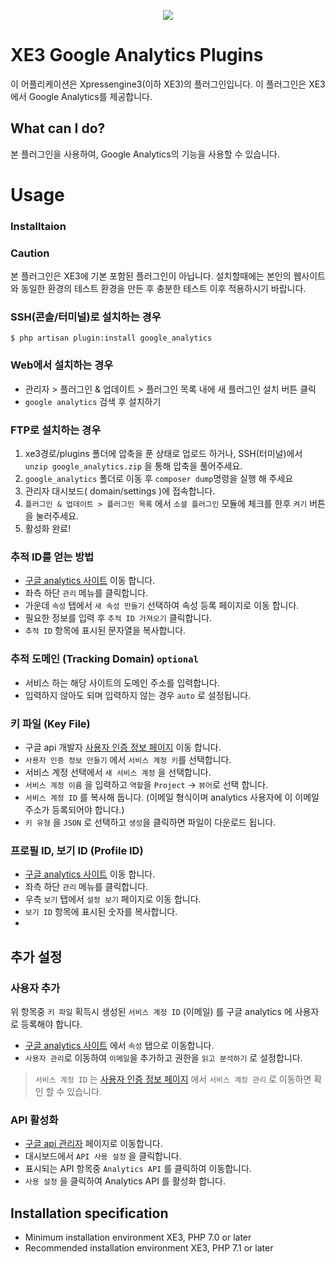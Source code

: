 <p align="center"> 
  <img src="https://raw.githubusercontent.com/xpressengine/plugin-google_analytics/master/icon.png">
 </p>

# XE3 Google Analytics Plugins
이 어플리케이션은 Xpressengine3(이하 XE3)의 플러그인입니다.
이 플러그인은 XE3에서 Google Analytics를 제공합니다.

## What can I do?

본 플러그인을 사용하여, Google Analytics의 기능을 사용할 수 있습니다.

# Usage


### Installtaion

### Caution
본 플러그인은 XE3에 기본 포함된 플러그인이 아닙니다.
설치할때에는 본인의 웹사이트와 동일한 환경의 테스트 환경을 만든 후 충분한 테스트 이후 적용하시기 바랍니다.

### SSH(콘솔/터미널)로 설치하는 경우 
```
$ php artisan plugin:install google_analytics
```

### Web에서 설치하는 경우

-   관리자 > 플러그인 & 업데이트 > 플러그인 목록 내에 새 플러그인 설치 버튼 클릭
-   ``google analytics``  검색 후 설치하기

### FTP로 설치하는 경우
1. xe3경로/plugins 폴더에 압축을 푼 상태로 업로드 하거나,
   SSH(터미널)에서 ``unzip google_analytics.zip`` 을 통해 압축을 풀어주세요.
2. ``google_analytics`` 폴더로 이동 후 ``composer dump``명령을 실행 해 주세요
3. 관리자 대시보드( domain/settings )에 접속합니다.
4. ``플러그인 & 업데이트 > 플러그인 목록`` 에서 ``소셜 플러그인`` 모듈에 체크를 한후 ``켜기`` 버튼을 눌러주세요.
5. 활성화 완료!


### 추적 ID를 얻는 방법
-   [구글 analytics 사이트](https://www.google.com/analytics/web/)  이동 합니다.
-   좌측 하단  `관리`  메뉴를 클릭합니다.
-   가운데  `속성`  탭에서  `새 속성 만들기`  선택하여 속성 등록 페이지로 이동 합니다.
-   필요한 정보를 입력 후  `추적 ID 가져오기`  클릭합니다.
-   `추적 ID`  항목에 표시된 문자열을 복사합니다.


### 추적 도메인 (Tracking Domain)  ``optional``

-   서비스 하는 해당 사이트의 도메인 주소를 입력합니다.
-   입력하지 않아도 되며 입력하지 않는 경우  `auto`  로 설정됩니다.

### 키 파일 (Key File)

-   구글 api 개발자  [사용자 인증 정보 페이지](https://console.developers.google.com/projectselector/apis/credentials)  이동 합니다.
-   `사용자 인증 정보 만들기`  에서  `서비스 계정 키`를 선택합니다.
-   서비스 계정 선택에서  `새 서비스 계정`  을 선택합니다.
-   `서비스 계정 이름`  을 입력하고  `역할`을  `Project`  ->  `뷰어`로 선택 합니다.
-   `서비스 계정 ID`  를 복사해 둡니다. (이메일 형식이며 analytics 사용자에 이 이메일 주소가 등록되어야 합니다.)
-   `키 유형`  을  `JSON`  로 선택하고  `생성`을 클릭하면 파일이 다운로드 됩니다.

### 프로필 ID, 보기 ID (Profile ID)

-   [구글 analytics 사이트](https://www.google.com/analytics/web/)  이동 합니다.
-   좌측 하단  `관리`  메뉴를 클릭합니다.
-   우측  `보기`  탭에서  `설정 보기`  페이지로 이동 합니다.
-   `보기 ID`  항목에 표시된 숫자를 복사합니다.
- 

## 추가 설정

### 사용자 추가

위 항목중  `키 파일`  획득시 생성된  `서비스 계정 ID`  (이메일) 를 구글 analytics 에 사용자로 등록해야 합니다.

-   [구글 analytics 사이트](https://www.google.com/analytics/web/)  에서  `속성`  탭으로 이동합니다.
-   `사용자 관리`로 이동하여  `이메일`을 추가하고 권한을  `읽고 분석하기`  로 설정합니다.

> `서비스 계정 ID`  는  [사용자 인증 정보 페이지](https://console.developers.google.com/projectselector/apis/credentials)  에서  `서비스 계정 관리`  로 이동하면 확인 할 수 있습니다.

### API 활성화

-   [구글 api 관리자](https://console.developers.google.com/)  페이지로 이동합니다.
-   대시보드에서  `API 사용 설정`  을 클릭합니다.
-   표시되는 API 항목중  `Analytics API`  를 클릭하여 이동합니다.
-   `사용 설정`  을 클릭하여 Analytics API 를 활성화 합니다.


## Installation specification
* Minimum installation environment
   XE3, PHP 7.0 or later
* Recommended installation environment
   XE3, PHP 7.1 or later


